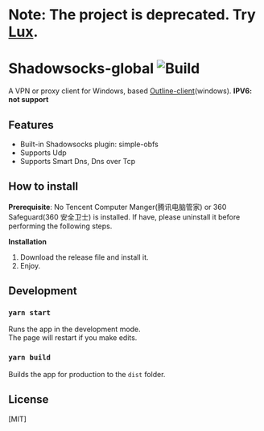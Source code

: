 # Note: The project is deprecated. Try [Lux](https://github.com/igoogolx/lux).

# Shadowsocks-global ![Build](https://github.com/igoogolx/shadowsocks-global/workflows/Build/badge.svg)

A VPN or proxy client for Windows, based [Outline-client](https://github.com/Jigsaw-Code/outline-client)(windows). **IPV6: not support**

## Features

- Built-in Shadowsocks plugin: simple-obfs
- Supports Udp
- Supports Smart Dns, Dns over Tcp

## How to install

**Prerequisite**: No Tencent Computer Manger(腾讯电脑管家) or 360 Safeguard(360 安全卫士) is installed. If have, please uninstall it before performing the following steps.

**Installation**           

1. Download the release file and install it. 
2. Enjoy.

## Development

### `yarn start`

Runs the app in the development mode.<br />The page will restart if you make edits.<br />

### `yarn build`

Builds the app for production to the `dist` folder.<br />

## License

[MIT]
